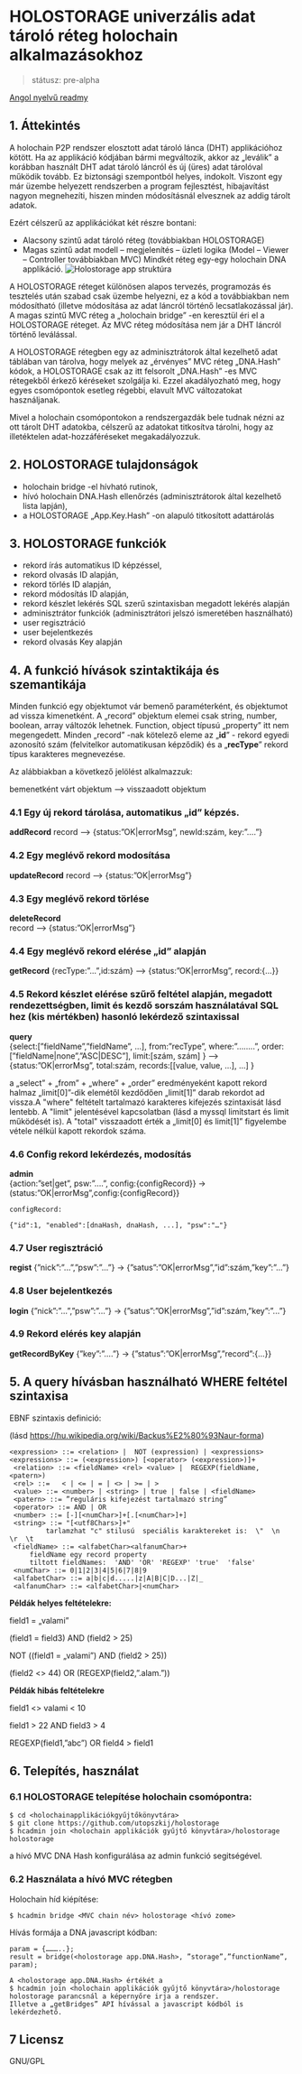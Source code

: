 # HOLOSTORAGE univerzális adat tároló réteg holochain alkalmazásokhoz

>státusz: pre-alpha

[Angol nyelvű readmy](https://github.com/utopszkij/holostorage/blob/master/readme.md) 

## 1. Áttekintés
A holochain P2P rendszer elosztott adat tároló lánca (DHT) applikációhoz kötött. Ha az applikáció kódjában bármi megváltozik, akkor az „leválik” a korábban használt DHT adat tároló láncról és új (üres) adat tárolóval működik tovább. Ez biztonsági szempontból helyes, indokolt. Viszont egy már üzembe helyezett rendszerben a program fejlesztést, hibajavítást  nagyon megnehezíti, hiszen minden módosításnál elvesznek az addig tárolt adatok.

Ezért célszerű az applikációkat két részre bontani:
- Alacsony szintű adat tároló réteg (továbbiakban HOLOSTORAGE)
- Magas szintű adat modell – megjelenítés – üzleti logika (Model – Viewer – Controller továbbiakban MVC)
Mindkét réteg egy-egy holochain DNA applikáció.
![Holostorage app struktúra](https://github.com/utopszkij/holostorage/raw/master/holostorage-app-structure.png) 

A HOLOSTORAGE réteget különösen alapos tervezés, programozás és tesztelés után szabad csak üzembe helyezni, ez a kód a továbbiakban nem módosítható (illetve módosítása az adat láncról történő lecsatlakozással jár). A magas szintű MVC réteg a „holochain bridge” -en keresztül éri el a HOLOSTORAGE réteget. Az MVC réteg módosítása nem jár a DHT láncról történő leválással.

A HOLOSTORAGE rétegben egy az adminisztrátorok által kezelhető adat táblában van tárolva, hogy melyek az „érvényes” MVC réteg „DNA.Hash” kódok, a HOLOSTORAGE csak az itt felsorolt „DNA.Hash” -es  MVC rétegekből érkező kéréseket szolgálja ki. Ezzel akadályozható meg, hogy egyes csomópontok esetleg régebbi, elavult MVC változatokat használjanak.

Mivel a holochain csomópontokon a rendszergazdák bele tudnak nézni az ott tárolt DHT adatokba, célszerű az adatokat titkosítva tárolni, hogy az illetéktelen adat-hozzáféréseket megakadályozzuk.

## 2. HOLOSTORAGE tulajdonságok
- holochain bridge -el hívható rutinok,
- hívó holochain DNA.Hash ellenőrzés (adminisztrátorok által kezelhető lista lapján),
- a HOLOSTORAGE „App.Key.Hash” -on alapuló titkosított adattárolás

## 3. HOLOSTORAGE funkciók
- rekord írás automatikus ID képzéssel,
- rekord olvasás ID alapján,
- rekord törlés ID alapján,
- rekord módosítás ID alapján,
- rekord készlet lekérés SQL szerű szintaxisban megadott lekérés alapján
- adminisztrátor funkciók (adminisztrátori jelszó ismeretében használható)
- user regisztráció
- user bejelentkezés
- rekord olvasás Key alapján

## 4. A funkció hívások szintaktikája és szemantikája
Minden funkció egy objektumot vár bemenő paraméterként, és objektumot ad vissza kimenetként.
A „record” objektum elemei csak string, number, boolean, array változók lehetnek. Function, object  típusú „property” itt nem megengedett. Minden „record” -nak kötelező eleme az 
„**id**” - rekord egyedi azonosító szám (felvitelkor automatikusan képződik) és a
„**recType**” rekord típus karakteres megnevezése.

Az alábbiakban a következő jelölést alkalmazzuk:

bemenetként várt objektum  --> visszaadott objektum 

### 4.1 Egy új rekord tárolása, automatikus „id” képzés.

**addRecord** 
	record --> {status:”OK|errorMsg”, newId:szám, key:”….”}

### 4.2 Egy meglévő rekord modosítása

**updateRecord**
	record --> {status:”OK|errorMsg”}

### 4.3 Egy meglévő rekord törlése

**deleteRecord**	
	record --> {status:”OK|errorMsg”}

### 4.4 Egy meglévő rekord elérése „id” alapján

**getRecord** 
	{recType:”...”,id:szám} --> {status:”OK|errorMsg”, record:{…}}

### 4.5 Rekord készlet elérése szűrő feltétel alapján, megadott rendezettségben, limit és kezdő sorszám használatával SQL hez (kis mértékben) hasonló lekérdező szintaxissal

**query**	
	{select:[”fieldName”,”fieldName”, ...],
	  from:”recType”,
	  where:”……..”,
	  order:[”fieldName|none”,”ASC|DESC”],
	  limit:[szám, szám]
	} --> 
	{status:”OK|errorMsg”, 
	  total:szám, 
	  records:[[value, value, ...], ...]
	}

a „select” + „from” + „where” + „order” eredményeként kapott rekord halmaz „limit[0]”-dik elemétől kezdődően „limit[1]” darab rekordot ad vissza.A "where" feltételt tartalmazó karakteres kifejezés szintaxisát lásd lentebb. 	A "limit" jelentésével kapcsolatban (lásd a myssql limitstart és limit működését is). A "total" visszaadott érték a „limit[0] és limit[1]” figyelembe vétele 	nélkül kapott 	rekordok száma.

### 4.6 Config rekord lekérdezés, modosítás

**admin**	
	{action:”set|get”, psw:”….”, config:{configRecord}} →
		 (status:”OK|errorMsg”,config:{configRecord}}  

	configRecord:

	{"id":1, "enabled":[dnaHash, dnaHash, ...], "psw":"…"}

### 4.7 User regisztráció

**regist**
	{”nick”:”...”,”psw”:”...”}  → {”satus”:”OK|errorMsg”,”id”:szám,”key”:”...”}

### 4.8 User bejelentkezés

**login**
	{”nick”:”...”,”psw”:”...”}  → {”satus”:”OK|errorMsg”,”id”:szám,”key”:”...”}

### 4.9 Rekord elérés key alapján

**getRecordByKey**
	{”key”:”….”} → {”status”:”OK|errorMsg”,”record”:{...}}
## 5. A query hívásban használható WHERE feltétel szintaxisa
EBNF szintaxis definició:

   (lásd https://hu.wikipedia.org/wiki/Backus%E2%80%93Naur-forma)
```
<expression> ::= <relation> |  NOT (expression) | <expressions>
<expressions> ::= (<expression>) [<operator> (<expression>)]+
 <relation> ::= <fieldName> <rel> <value> |  REGEXP(fieldName, <patern>)
 <rel> ::=   < | <= | = | <> | >= | >
 <value> ::= <number> | <string> | true | false | <fieldName>
 <patern> ::= ”reguláris kifejezést tartalmazó string”
 <operator> ::= AND | OR
 <number> ::= [-][<numChar>]+[.[<numChar>]+]
 <string> ::= "[<utf8Chars>]+"
    	 tarlamzhat "c" stilusú  speciális karaktereket is:  \"  \n  \r  \t
 <fieldName> ::= <alfabetChar><alfanumChar>+
	 fieldName egy record property
 	 tiltott fieldNames:  'AND' 'OR' 'REGEXP' 'true'  'false'
 <numChar> ::= 0|1|2|3|4|5|6|7|8|9
 <alfabetChar> ::= a|b|c|d.....|z|A|B|C|D...|Z|_
 <alfanumChar> ::= <alfabetChar>|<numChar>
```
**Példák helyes feltételekre:**

field1 = „valami”

(field1 = field3) AND (field2 > 25)

NOT ((field1 = „valami”) AND (field2 > 25))

(field2 <> 44) OR (REGEXP(field2,”.alam.”))

**Példák hibás feltételekre**

field1 <> valami < 10

field1 > 22 AND field3 > 4

REGEXP(field1,”abc”) OR field4 > field1

## 6. Telepítés, használat

### 6.1 HOLOSTORAGE telepítése holochain csomópontra:
```
$ cd <holochainapplikációkgyűjtőkönyvtára>                                                         
$ git clone https://github.com/utopszkij/holostorage
$ hcadmin join <holochain applikációk gyűjtő könyvtára>/holostorage holostorage
```
a hívó MVC DNA Hash konfigurálása az admin funkció segitségével.

### 6.2 Használata a hívó MVC rétegben
Holochain híd kiépítése:
```
$ hcadmin bridge <MVC chain név> holostorage <hívó zome>                              
```
Hívás formája a DNA javascript kódban:
```
param = {………..};
result = bridge(<holostorage app.DNA.Hash>, ”storage”,”functionName”, param);

A <holostorage app.DNA.Hash> értékét a 
$ hcadmin join <holochain applikációk gyűjtő könyvtára>/holostorage holostorage	parancsnál a képernyőre irja a rendszer.
Illetve a „getBridges” API hívással a javascript kódból is lekérdezhető.
```
## 7 Licensz
GNU/GPL
	






